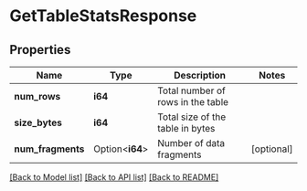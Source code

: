 # GetTableStatsResponse

## Properties

Name | Type | Description | Notes
------------ | ------------- | ------------- | -------------
**num_rows** | **i64** | Total number of rows in the table | 
**size_bytes** | **i64** | Total size of the table in bytes | 
**num_fragments** | Option<**i64**> | Number of data fragments | [optional]

[[Back to Model list]](../README.md#documentation-for-models) [[Back to API list]](../README.md#documentation-for-api-endpoints) [[Back to README]](../README.md)


